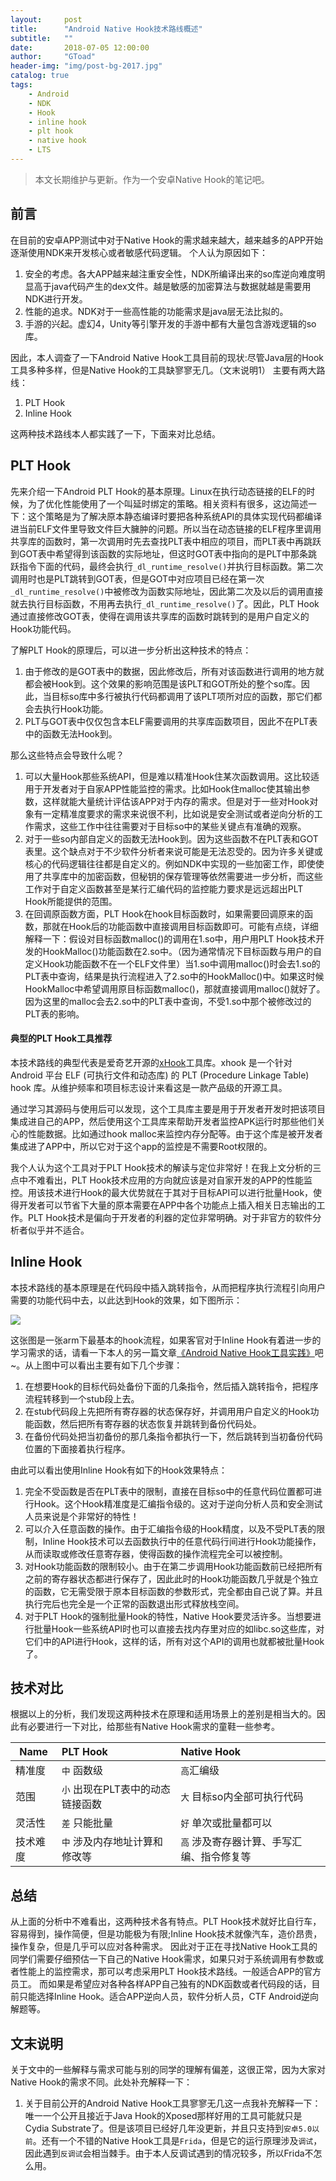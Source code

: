 ```yaml
---
layout:     post
title:      "Android Native Hook技术路线概述"
subtitle:   ""
date:       2018-07-05 12:00:00
author:     "GToad"
header-img: "img/post-bg-2017.jpg"
catalog: true
tags:
    - Android
    - NDK
    - Hook
    - inline hook
    - plt hook
    - native hook
    - LTS
---
```


> 本文长期维护与更新。作为一个安卓Native Hook的笔记吧。  

## 前言

在目前的安卓APP测试中对于Native Hook的需求越来越大，越来越多的APP开始逐渐使用NDK来开发核心或者敏感代码逻辑。
个人认为原因如下：
1. 安全的考虑。各大APP越来越注重安全性，NDK所编译出来的so库逆向难度明显高于java代码产生的dex文件。越是敏感的加密算法与数据就越是需要用NDK进行开发。
2. 性能的追求。NDK对于一些高性能的功能需求是java层无法比拟的。
3. 手游的兴起。虚幻4，Unity等引擎开发的手游中都有大量包含游戏逻辑的so库。

因此，本人调查了一下Android Native Hook工具目前的现状:尽管Java层的Hook工具多种多样，但是Native Hook的工具缺寥寥无几。（文末说明1）
主要有两大路线：
1. PLT Hook
2. Inline Hook

这两种技术路线本人都实践了一下，下面来对比总结。


## PLT Hook

先来介绍一下Android PLT Hook的基本原理。Linux在执行动态链接的ELF的时候，为了优化性能使用了一个叫延时绑定的策略。相关资料有很多，这边简述一下：这个策略是为了解决原本静态编译时要把各种系统API的具体实现代码都编译进当前ELF文件里导致文件巨大臃肿的问题。所以当在动态链接的ELF程序里调用共享库的函数时，第一次调用时先去查找PLT表中相应的项目，而PLT表中再跳跃到GOT表中希望得到该函数的实际地址，但这时GOT表中指向的是PLT中那条跳跃指令下面的代码，最终会执行`_dl_runtime_resolve()`并执行目标函数。第二次调用时也是PLT跳转到GOT表，但是GOT中对应项目已经在第一次`_dl_runtime_resolve()`中被修改为函数实际地址，因此第二次及以后的调用直接就去执行目标函数，不用再去执行`_dl_runtime_resolve()`了。因此，PLT Hook通过直接修改GOT表，使得在调用该共享库的函数时跳转到的是用户自定义的Hook功能代码。

了解PLT Hook的原理后，可以进一步分析出这种技术的特点：

1. 由于修改的是GOT表中的数据，因此修改后，所有对该函数进行调用的地方就都会被Hook到。这个效果的影响范围是该PLT和GOT所处的整个so库。因此，当目标so库中多行被执行代码都调用了该PLT项所对应的函数，那它们都会去执行Hook功能。
2. PLT与GOT表中仅仅包含本ELF需要调用的共享库函数项目，因此不在PLT表中的函数无法Hook到。

那么这些特点会导致什么呢？

1. 可以大量Hook那些系统API，但是难以精准Hook住某次函数调用。这比较适用于开发者对于自家APP性能监控的需求。比如Hook住malloc使其输出参数，这样就能大量统计评估该APP对于内存的需求。但是对于一些对Hook对象有一定精准度要求的需求来说很不利，比如说是安全测试或者逆向分析的工作需求，这些工作中往往需要对于目标so中的某些关键点有准确的观察。
2. 对于一些so内部自定义的函数无法Hook到。因为这些函数不在PLT表和GOT表里。这个缺点对于不少软件分析者来说可能是无法忍受的。因为许多关键或核心的代码逻辑往往都是自定义的。例如NDK中实现的一些加密工作，即使使用了共享库中的加密函数，但秘钥的保存管理等依然需要进一步分析，而这些工作对于自定义函数甚至是某行汇编代码的监控能力要求是远远超出PLT Hook所能提供的范围。
3. 在回调原函数方面，PLT Hook在hook目标函数时，如果需要回调原来的函数，那就在Hook后的功能函数中直接调用目标函数即可。可能有点绕，详细解释一下：假设对目标函数malloc()的调用在1.so中，用户用PLT Hook技术开发的HookMalloc()功能函数在2.so中。（因为通常情况下目标函数与用户的自定义Hook功能函数不在一个ELF文件里）当1.so中调用malloc()时会去1.so的PLT表中查询，结果是执行流程进入了2.so中的HookMalloc()中。如果这时候HookMalloc中希望调用原目标函数malloc()，那就直接调用malloc()就好了。因为这里的malloc会去2.so中的PLT表中查询，不受1.so中那个被修改过的PLT表的影响。

#### 典型的PLT Hook工具推荐

本技术路线的典型代表是爱奇艺开源的[xHook](https://github.com/iqiyi/xHook)工具库。xhook 是一个针对 Android 平台 ELF (可执行文件和动态库) 的 PLT (Procedure Linkage Table) hook 库。从维护频率和项目标志设计来看这是一款产品级的开源工具。

通过学习其源码与使用后可以发现，这个工具库主要是用于开发者开发时把该项目集成进自己的APP，然后使用这个工具库来帮助开发者监控APK运行时那些他们关心的性能数据。比如通过hook malloc来监控内存分配等。由于这个库是被开发者集成进了APP中，所以它对于这个app的监控是不需要Root权限的。

我个人认为这个工具对于PLT Hook技术的解读与定位非常好！在我上文分析的三点中不难看出，PLT Hook技术应用的方向就应该是对自家开发的APP的性能监控。用该技术进行Hook的最大优势就在于其对于目标API可以进行批量Hook，使得开发者可以节省下大量的原本需要在APP中各个功能点上插入相关日志输出的工作。PLT Hook技术是偏向于开发者的利器的定位非常明确。对于非官方的软件分析者似乎并不适合。

## Inline Hook

本技术路线的基本原理是在代码段中插入跳转指令，从而把程序执行流程引向用户需要的功能代码中去，以此达到Hook的效果，如下图所示：

![](/img/in-post/post-android-native-hook-practice/armhook.png)

这张图是一张arm下最基本的hook流程，如果客官对于Inline Hook有着进一步的学习需求的话，请看一下本人的另一篇文章[《Android Native Hook工具实践》](https://gtoad.github.io/2018/07/06/Android-Native-Hook-Practice/)吧~。从上图中可以看出主要有如下几个步骤：

1. 在想要Hook的目标代码处备份下面的几条指令，然后插入跳转指令，把程序流程转移到一个stub段上去。
2. 在stub代码段上先把所有寄存器的状态保存好，并调用用户自定义的Hook功能函数，然后把所有寄存器的状态恢复并跳转到备份代码处。
3. 在备份代码处把当初备份的那几条指令都执行一下，然后跳转到当初备份代码位置的下面接着执行程序。

由此可以看出使用Inline Hook有如下的Hook效果特点：

1. 完全不受函数是否在PLT表中的限制，直接在目标so中的任意代码位置都可进行Hook。这个Hook精准度是汇编指令级的。这对于逆向分析人员和安全测试人员来说是个非常好的特性！
2. 可以介入任意函数的操作。由于汇编指令级的Hook精度，以及不受PLT表的限制，Inline Hook技术可以去函数执行中的任意代码行间进行Hook功能操作，从而读取或修改任意寄存器，使得函数的操作流程完全可以被控制。
3. 对Hook功能函数的限制较小。由于在第二步调用Hook功能函数前已经把所有之前的寄存器状态都进行保存了，因此此时的Hook功能函数几乎就是个独立的函数，它无需受限于原本目标函数的参数形式，完全都由自己说了算。并且执行完后也完全是一个正常的函数退出形式释放栈空间。
4. 对于PLT Hook的强制批量Hook的特性，Native Hook要灵活许多。当想要进行批量Hook一些系统API时也可以直接去找内存里对应的如libc.so这些库，对它们中的API进行Hook，这样的话，所有对这个API的调用也就都被批量Hook了。

## 技术对比

根据以上的分析，我们发现这两种技术在原理和适用场景上的差别是相当大的。因此有必要进行一下对比，给那些有Native Hook需求的童鞋一些参考。

| Name | PLT Hook | Native Hook | 
| - | :- | :- | 
| 精准度 | `中` 函数级 | `高`汇编级 | 
| 范围 | `小` 出现在PLT表中的动态链接函数 | `大` 目标so内全部可执行代码 | 
| 灵活性 | `差` 只能批量 | `好` 单次或批量都可以 |
| 技术难度 | `中` 涉及内存地址计算和修改等 | `高` 涉及寄存器计算、手写汇编、指令修复等 |

## 总结

从上面的分析中不难看出，这两种技术各有特点。PLT Hook技术就好比自行车，容易得到，操作简便，但是功能极为有限;Inline Hook技术就像汽车，造价昂贵，操作复杂，但是几乎可以应对各种需求。
因此对于正在寻找Native Hook工具的同学们需要仔细预估一下自己的Native Hook需求，如果只对于系统调用有参数或者性能上的监控需求，那可以考虑采用PLT Hook技术路线。一般适合APP的官方员工。
而如果是希望应对各种各样APP自己独有的NDK函数或者代码段的话，目前只能选择Inline Hook。适合APP逆向人员，软件分析人员，CTF Android逆向解题等。

## 文末说明

关于文中的一些解释与需求可能与别的同学的理解有偏差，这很正常，因为大家对Native Hook的需求不同。此处补充解释一下：

1. 关于目前公开的Android Native Hook工具寥寥无几这一点我补充解释一下：唯一一个公开且接近于Java Hook的Xposed那样好用的工具可能就只是Cydia Substrate了。但是该项目已经好几年没更新，并且只支持到`安卓5.0以前`。还有一个不错的Native Hook工具是`Frida`，但是它的运行原理涉及`调试`，因此遇到`反调试`会相当棘手。由于本人反调试遇到的情况较多，所以Frida不怎么用。

